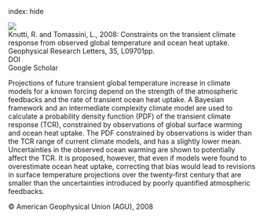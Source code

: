 index: hide

<div class="Citation">
    <div class="Citation-thumb CitationThumb-linked"  data-href="https://doi.org/10.1029/2007gl032904">
      <img src="https://static.claimspace.cloud/climate-study-static/refs/thumbs/10/Knutti_and_Tomassini_2008-thumb.png" />
    </div>

  <div class="Citation-body">
    <div class="Citation-text">Knutti, R. and Tomassini, L., 2008: Constraints on the transient climate response from observed global temperature and ocean heat uptake. <span class="Article-journal">Geophysical Research Letters, </span><span class="Article-volume">35, </span>L09701pp.</div>
    <div class="Citation-links">
      <div class="CitationLink" data-href="https://doi.org/10.1029/2007gl032904">
        <div class="CitationLink-icon CitationLink-Doi"></div>
        <div class="CitationLink-text">DOI</div>
      </div>
      <div class="CitationLink" data-href="https://scholar.google.com/scholar?q=10.1029/2007gl032904">
        <div class="CitationLink-icon CitationLink-Scholar"></div>
        <div class="CitationLink-text">Google Scholar</div>
      </div>
    </div>
  </div>
</div>

Projections of future transient global temperature increase in climate models for a known forcing depend on the strength of the atmospheric feedbacks and the rate of transient ocean heat uptake. A Bayesian framework and an intermediate complexity climate model are used to calculate a probability density function (PDF) of the transient climate response (TCR), constrained by observations of global surface warming and ocean heat uptake. The PDF constrained by observations is wider than the TCR range of current climate models, and has a slightly lower mean. Uncertainties in the observed ocean warming are shown to potentially affect the TCR. It is proposed, however, that even if models were found to overestimate ocean heat uptake, correcting that bias would lead to revisions in surface temperature projections over the twenty‐first century that are smaller than the uncertainties introduced by poorly quantified atmospheric feedbacks.

<div class="Citation-copy">
&copy; American Geophysical Union (AGU), 2008
</div>